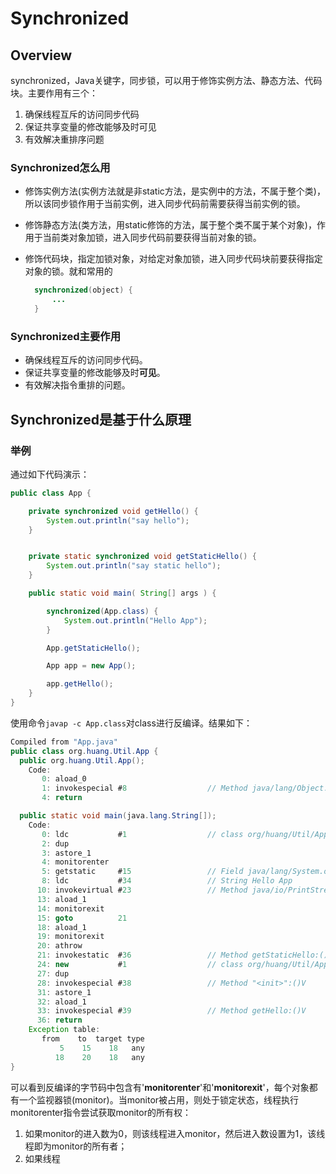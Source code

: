 # Synchronized

## Overview

synchronized，Java关键字，同步锁，可以用于修饰实例方法、静态方法、代码块。主要作用有三个：

1. 确保线程互斥的访问同步代码
2. 保证共享变量的修改能够及时可见
3. 有效解决重排序问题

### Synchronized怎么用

- 修饰实例方法(实例方法就是非static方法，是实例中的方法，不属于整个类)，所以该同步锁作用于当前实例，进入同步代码前需要获得当前实例的锁。
- 修饰静态方法(类方法，用static修饰的方法，属于整个类不属于某个对象)，作用于当前类对象加锁，进入同步代码前要获得当前对象的锁。
- 修饰代码块，指定加锁对象，对给定对象加锁，进入同步代码块前要获得指定对象的锁。就和常用的

  ```java
    synchronized(object) {
        ...
    }
  ```

### Synchronized主要作用

- 确保线程互斥的访问同步代码。
- 保证共享变量的修改能够及时**可见**。
- 有效解决指令重排的问题。

## Synchronized是基于什么原理

### 举例

通过如下代码演示：

```java
public class App {

    private synchronized void getHello() {
        System.out.println("say hello");
    }


    private static synchronized void getStaticHello() {
        System.out.println("say static hello");
    }

    public static void main( String[] args ) {

        synchronized(App.class) {
            System.out.println("Hello App");
        }

        App.getStaticHello();

        App app = new App();

        app.getHello();
    }
}

```

使用命令`javap -c App.class`对class进行反编译。结果如下：

```java
Compiled from "App.java"
public class org.huang.Util.App {
  public org.huang.Util.App();
    Code:
       0: aload_0
       1: invokespecial #8                  // Method java/lang/Object."<init>":()V
       4: return

  public static void main(java.lang.String[]);
    Code:
       0: ldc           #1                  // class org/huang/Util/App
       2: dup
       3: astore_1
       4: monitorenter
       5: getstatic     #15                 // Field java/lang/System.out:Ljava/io/PrintStream;
       8: ldc           #34                 // String Hello App
      10: invokevirtual #23                 // Method java/io/PrintStream.println:(Ljava/lang/String;)V
      13: aload_1
      14: monitorexit
      15: goto          21
      18: aload_1
      19: monitorexit
      20: athrow
      21: invokestatic  #36                 // Method getStaticHello:()V
      24: new           #1                  // class org/huang/Util/App
      27: dup
      28: invokespecial #38                 // Method "<init>":()V
      31: astore_1
      32: aload_1
      33: invokespecial #39                 // Method getHello:()V
      36: return
    Exception table:
       from    to  target type
           5    15    18   any
          18    20    18   any
}
```

可以看到反编译的字节码中包含有'**monitorenter**'和'**monitorexit**'，每个对象都有一个监视器锁(monitor)。当monitor被占用，则处于锁定状态，线程执行monitorenter指令尝试获取monitor的所有权：

1. 如果monitor的进入数为0，则该线程进入monitor，然后进入数设置为1，该线程即为monitor的所有者；
2. 如果线程
